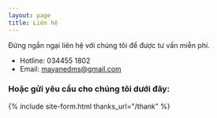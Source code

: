 ```yaml
---
layout: page
title: Liên hệ
---
```


Đừng ngần ngại liên hệ với chúng tôi để được tư vấn miễn phí.

* Hotline: 034455 1802
* Email: mayanedms@gmail.com

### Hoặc gửi yêu cầu cho chúng tôi dưới đây:
{% include site-form.html thanks_url="/thank" %}
